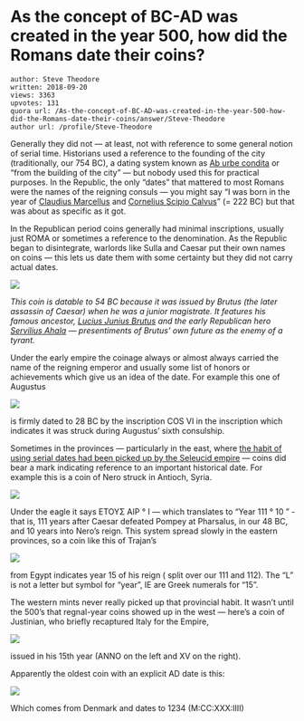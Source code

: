 # As the concept of BC-AD was created in the year 500, how did the Romans date their coins?

	author: Steve Theodore
	written: 2018-09-20
	views: 3363
	upvotes: 131
	quora url: /As-the-concept-of-BC-AD-was-created-in-the-year-500-how-did-the-Romans-date-their-coins/answer/Steve-Theodore
	author url: /profile/Steve-Theodore


Generally they did not — at least, not with reference to some general notion of serial time. Historians used a reference to the founding of the city (traditionally, our 754 BC), a dating system known as [Ab urbe condita](https://en.wikipedia.org/wiki/Ab_urbe_condita) or “from the building of the city” — but nobody used this for practical purposes. In the Republic, the only “dates” that mattered to most Romans were the names of the reigning consuls — you might say “I was born in the year of [Claudius Marcellus](https://en.wikipedia.org/wiki/Marcus_Claudius_Marcellus) and [Cornelius Scipio Calvus](https://en.wikipedia.org/wiki/Gnaeus_Cornelius_Scipio_Calvus)” (= 222 BC) but that was about as specific as it got.

In the Republican period coins generally had minimal inscriptions, usually just ROMA or sometimes a reference to the denomination. As the Republic began to disintegrate, warlords like Sulla and Caesar put their own names on coins — this lets us date them with some certainty but they did not carry actual dates.

![](https://qph.fs.quoracdn.net/main-qimg-db0ccd10437f954123424219d354dc15)

_This coin is datable to 54 BC because it was issued by Brutus (the later assassin of Caesar) when he was a junior magistrate. It features his famous ancestor,_ _[Lucius Junius Brutus](https://en.wikipedia.org/wiki/Lucius_Junius_Brutus)_ _and the early Republican hero_ _[Servilius Ahala](https://en.wikipedia.org/wiki/Gaius_Servilius_Ahala)_ _— presentiments of Brutus’ own future as the enemy of a tyrant._ 

Under the early empire the coinage always or almost always carried the name of the reigning emperor and usually some list of honors or achievements which give us an idea of the date. For example this one of Augustus

![](https://qph.fs.quoracdn.net/main-qimg-39b33b244b7b6b9fff91c7424453fe90)

is firmly dated to 28 BC by the inscription COS VI in the inscription which indicates it was struck during Augustus’ sixth consulship.

Sometimes in the provinces — particularly in the east, where [the habit of using serial dates had been picked up by the Seleucid empire](https://en.wikipedia.org/wiki/Seleucid_era) — coins did bear a mark indicating reference to an important historical date. For example this is a coin of Nero struck in Antioch, Syria.

![](https://qph.fs.quoracdn.net/main-qimg-190f781c1af9dd0cb718a416583c1d3f)

Under the eagle it says ΕΤΟΥΣ AIP ° I — which translates to “Year 111 ° 10 ” - that is, 111 years after Caesar defeated Pompey at Pharsalus, in our 48 BC, and 10 years into Nero’s reign. This system spread slowly in the eastern provinces, so a coin like this of Trajan’s

![](https://qph.fs.quoracdn.net/main-qimg-8d96e77a94f76074a6c871cbe9a195c7)

from Egypt indicates year 15 of his reign ( split over our 111 and 112). The “L” is not a letter but symbol for “year”, IE are Greek numerals for “15”.

The western mints never really picked up that provincial habit. It wasn’t until the 500’s that regnal-year coins showed up in the west — here’s a coin of Justinian, who briefly recaptured Italy for the Empire,

![](https://qph.fs.quoracdn.net/main-qimg-df4f29c36c3f6601b96438f8217fe0b2)

issued in his 15th year (ANNO on the left and XV on the right).

Apparently the oldest coin with an explicit AD date is this:

![](https://qph.fs.quoracdn.net/main-qimg-f8b520b4fd8adb7087cef008f4a55b26)

Which comes from Denmark and dates to 1234 (M:CC:XXX:IIII)

